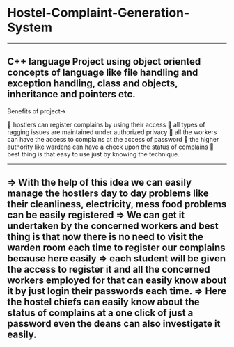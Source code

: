 # Hostel-Complaint-Generation-System
--------------------------------------------------------------------------------------------------------------------------------------------------------------------------------
C++ language Project using object oriented concepts of language like file handling and exception handling, class and objects, inheritance and pointers etc.
---------------------------------------------------------------------------------------------------------------------------------------------------------------------------------

Benefits of project->

	hostlers can register complains by using their access
	all types of ragging issues are maintained under authorized privacy
	all the workers can have the access to complains at the access of password
	the higher authority like wardens can have a check upon the status of complains 
	best thing is that easy to use just by knowing the technique.

-------------------------------------------------------------------------------------------------------------------------------------------------------------------------------

=> With the help of this idea we can easily manage the hostlers day to day problems like their cleanliness, electricity, mess food problems can be easily registered
=> We can get it undertaken by the concerned workers and best thing is that now there is no need to visit the warden room each time to register our complains because here easily
=> each student will be given the access to register it and all the concerned workers employed for that can easily know about it by just login their passwords each time.
=> Here the hostel chiefs can easily know about the status of complains at a one click of just a password even the deans can also investigate it easily.
---------------------------------------------------------------------------------------------------------------------------------------------------------------------------------
